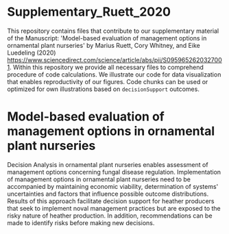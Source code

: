 # Supplementary_Ruett_2020
This repository contains files that contribute to our supplementary material of the Manuscript: 'Model-based evaluation of management options in ornamental plant nurseries' by Marius Ruett, Cory Whitney, and Eike Luedeling (2020) https://www.sciencedirect.com/science/article/abs/pii/S0959652620327001. 
Within this repository we provide all necessary files to comprehend procedure of code calculations. We illustrate our code for data visualization that enables reproductivity of our figures. Code chunks can be used or optimized for own illustrations based on ```decisionSupport``` outcomes.

# Model-based evaluation of management options in ornamental plant nurseries 

Decision Analysis in ornamental plant nurseries enables assessment of management options concerning fungal disease regulation. Implementation of management options in ornamental plant nurseries need to be accompanied by maintaining economic viability, determination of systems' uncertainties and factors that influence possible outcome distributions. Results of this approach facilitate decision support for heather producers that seek to implement noval management practices but are exposed to the risky nature of heather production. In addition, recommendations can be made to identify risks before making new decisions.  



